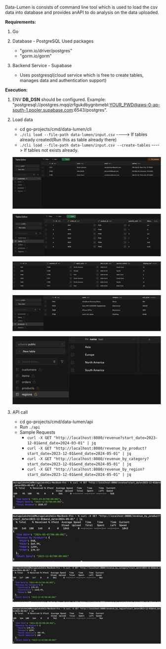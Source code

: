 Data-Lumen is consists of command line tool which is used to load the csv data into database and provides anAPI to do analysis on the data uploaded.

**Requirements:**

1. Go
2. Database - PostgreSQL
    Used packages 
    - "gorm.io/driver/postgres"
	- "gorm.io/gorm"
    
3. Backend Service - Supabase 
    - Uses postgresql(cloud service which is free to create tables, manages data and authentication support)


**Execution:**

1. ENV **DB_DSN** should be configured. Example: "postgresql://postgres.mqqizrfgukdbygnbmebl:YOUR_PWD@aws-0-ap-south-1.pooler.supabase.com:6543/postgres".


2. Load data
    - cd go-projects/cmd/data-lumen/cli
    - ```./cli load --file-path data-lumen/input.csv``` ---->  If tables already created(Run this as table already there)
    - ```./cli load --file-path data-lumen/input.csv --create-tables``` ----> If tables not exists already.



    ![image1](images/customers.png)


    ![image2](images/items.png)


    ![image3](images/orders.png)


    ![image4](images/products.png)


    ![image5](images/regions.png)




3. API call
    - cd go-projects/cmd/data-lumen/api
    - Run ```./api```
    - Sample Requests
        - ```curl -X GET "http://localhost:8080/revenue?start_date=2023-12-01&end_date=2024-03-01" | jq```
        - ```curl -X GET "http://localhost:8080/revenue_by_product?start_date=2023-12-01&end_date=2024-05-01" | jq```
        - ```curl -X GET "http://localhost:8080/revenue_by_category?start_date=2023-12-01&end_date=2024-05-01" | jq```
        - ```curl -X GET "http://localhost:8080/revenue_by_region?start_date=2023-12-01&end_date=2024-05-01" | jq```


    ![image6](images/total_revenue.png)


    ![image7](images/revenue_by_product.png)


    ![image8](images/revenue_by_category.png)


    ![image9](images/revenue_by_region.png)

